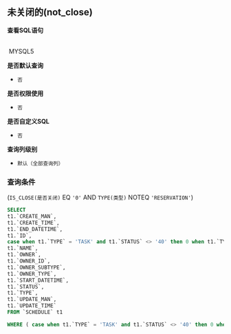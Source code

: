 ## 未关闭的(not_close) <!-- {docsify-ignore-all} -->



<p class="panel-title"><b>查看SQL语句</b></p>
<br>

<el-row>
&nbsp;<el-tag @click="MYSQL5 = true">MYSQL5</el-tag>
</el-row>

<br>
<p class="panel-title"><b>是否默认查询</b></p>

* `否`

<p class="panel-title"><b>是否权限使用</b></p>

* `否`

<p class="panel-title"><b>是否自定义SQL</b></p>

* `否`

<p class="panel-title"><b>查询列级别</b></p>

* `默认（全部查询列）`



### 查询条件

(`IS_CLOSE(是否关闭)` EQ `'0'` AND `TYPE(类型)` NOTEQ `'RESERVATION'`)





<el-dialog v-model="MYSQL5" title="MYSQL5">

```sql
SELECT
t1.`CREATE_MAN`,
t1.`CREATE_TIME`,
t1.`END_DATETIME`,
t1.`ID`,
case when t1.`TYPE` = 'TASK' and t1.`STATUS` <> '40' then 0 when t1.`TYPE` = 'EVENT' and  now()  < t1.`END_DATETIME`  then 0 when t1.`START_DATETIME` = 'CALL' and   now()  < t1.`STATUS` then 0  else 1 end AS `IS_CLOSE`,
t1.`NAME`,
t1.`OWNER`,
t1.`OWNER_ID`,
t1.`OWNER_SUBTYPE`,
t1.`OWNER_TYPE`,
t1.`START_DATETIME`,
t1.`STATUS`,
t1.`TYPE`,
t1.`UPDATE_MAN`,
t1.`UPDATE_TIME`
FROM `SCHEDULE` t1 

WHERE ( case when t1.`TYPE` = 'TASK' and t1.`STATUS` <> '40' then 0 when t1.`TYPE` = 'EVENT' and  now()  < t1.`END_DATETIME`  then 0 when t1.`START_DATETIME` = 'CALL' and   now()  < t1.`STATUS` then 0  else 1 end = '0'  AND  t1.`TYPE` <> 'RESERVATION' )
```

</el-dialog>

<script>
 const { createApp } = Vue
  createApp({
    data() {
      return {
                MYSQL5 : false
        
      }
    },
    methods: {
    }
  }).use(ElementPlus).mount('#app')
</script>